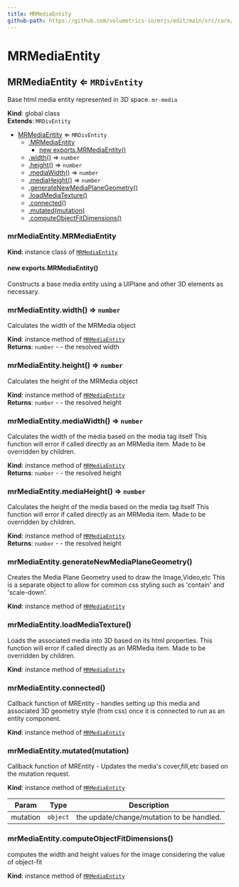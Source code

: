 ```yaml
---
title: MRMediaEntity
github-path: https://github.com/volumetrics-io/mrjs/edit/main/src/core/entities/MRMediaEntity.js
---
```

# MRMediaEntity

<a name="MRMediaEntity"></a>

## MRMediaEntity ⇐ <code>MRDivEntity</code>
Base html media entity represented in 3D space. `mr-media`

**Kind**: global class  
**Extends**: <code>MRDivEntity</code>  

* [MRMediaEntity](#MRMediaEntity) ⇐ <code>MRDivEntity</code>
    * [.MRMediaEntity](#MRMediaEntity+MRMediaEntity)
        * [new exports.MRMediaEntity()](#new_MRMediaEntity+MRMediaEntity_new)
    * [.width()](#MRMediaEntity+width) ⇒ <code>number</code>
    * [.height()](#MRMediaEntity+height) ⇒ <code>number</code>
    * [.mediaWidth()](#MRMediaEntity+mediaWidth) ⇒ <code>number</code>
    * [.mediaHeight()](#MRMediaEntity+mediaHeight) ⇒ <code>number</code>
    * [.generateNewMediaPlaneGeometry()](#MRMediaEntity+generateNewMediaPlaneGeometry)
    * [.loadMediaTexture()](#MRMediaEntity+loadMediaTexture)
    * [.connected()](#MRMediaEntity+connected)
    * [.mutated(mutation)](#MRMediaEntity+mutated)
    * [.computeObjectFitDimensions()](#MRMediaEntity+computeObjectFitDimensions)

<a name="MRMediaEntity+MRMediaEntity"></a>

### mrMediaEntity.MRMediaEntity
**Kind**: instance class of [<code>MRMediaEntity</code>](#MRMediaEntity)  
<a name="new_MRMediaEntity+MRMediaEntity_new"></a>

#### new exports.MRMediaEntity()
Constructs a base media entity using a UIPlane and other 3D elements as necessary.

<a name="MRMediaEntity+width"></a>

### mrMediaEntity.width() ⇒ <code>number</code>
Calculates the width of the MRMedia object

**Kind**: instance method of [<code>MRMediaEntity</code>](#MRMediaEntity)  
**Returns**: <code>number</code> - - the resolved width  
<a name="MRMediaEntity+height"></a>

### mrMediaEntity.height() ⇒ <code>number</code>
Calculates the height of the MRMedia object

**Kind**: instance method of [<code>MRMediaEntity</code>](#MRMediaEntity)  
**Returns**: <code>number</code> - - the resolved height  
<a name="MRMediaEntity+mediaWidth"></a>

### mrMediaEntity.mediaWidth() ⇒ <code>number</code>
Calculates the width of the media based on the media tag itself
This function will error if called directly as an MRMedia item. Made to be overridden
by children.

**Kind**: instance method of [<code>MRMediaEntity</code>](#MRMediaEntity)  
**Returns**: <code>number</code> - - the resolved height  
<a name="MRMediaEntity+mediaHeight"></a>

### mrMediaEntity.mediaHeight() ⇒ <code>number</code>
Calculates the height of the media based on the media tag itself
This function will error if called directly as an MRMedia item. Made to be overridden
by children.

**Kind**: instance method of [<code>MRMediaEntity</code>](#MRMediaEntity)  
**Returns**: <code>number</code> - - the resolved height  
<a name="MRMediaEntity+generateNewMediaPlaneGeometry"></a>

### mrMediaEntity.generateNewMediaPlaneGeometry()
Creates the Media Plane Geometry used to draw the Image,Video,etc
This is a separate object to allow for common css styling such as 'contain' and 'scale-down'.

**Kind**: instance method of [<code>MRMediaEntity</code>](#MRMediaEntity)  
<a name="MRMediaEntity+loadMediaTexture"></a>

### mrMediaEntity.loadMediaTexture()
Loads the associated media into 3D based on its html properties.
This function will error if called directly as an MRMedia item. Made to be overridden
by children.

**Kind**: instance method of [<code>MRMediaEntity</code>](#MRMediaEntity)  
<a name="MRMediaEntity+connected"></a>

### mrMediaEntity.connected()
Callback function of MREntity - handles setting up this media and associated 3D geometry style (from css) once it is connected to run as an entity component.

**Kind**: instance method of [<code>MRMediaEntity</code>](#MRMediaEntity)  
<a name="MRMediaEntity+mutated"></a>

### mrMediaEntity.mutated(mutation)
Callback function of MREntity - Updates the media's cover,fill,etc based on the mutation request.

**Kind**: instance method of [<code>MRMediaEntity</code>](#MRMediaEntity)  

| Param | Type | Description |
| --- | --- | --- |
| mutation | <code>object</code> | the update/change/mutation to be handled. |

<a name="MRMediaEntity+computeObjectFitDimensions"></a>

### mrMediaEntity.computeObjectFitDimensions()
computes the width and height values for the image considering the value of object-fit

**Kind**: instance method of [<code>MRMediaEntity</code>](#MRMediaEntity)  
